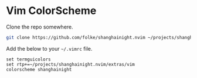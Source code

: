 # Vim ColorScheme

Clone the repo somewhere.

```sh
git clone https://github.com/folke/shanghainight.nvim ~/projects/shanghainight.nvim
```

Add the below to your `~/.vimrc` file.

```vim
set termguicolors
set rtp+=~/projects/shanghainight.nvim/extras/vim
colorscheme shanghainight
```
